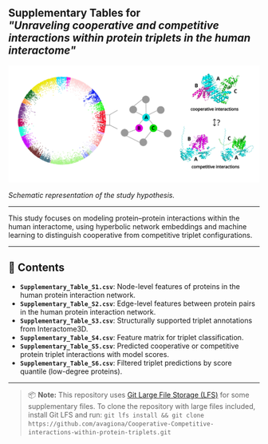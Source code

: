 **Supplementary Tables for**  
*"Unraveling cooperative and competitive interactions within protein triplets in the human interactome"*
---


<p align="center">
  <img src="Figure.png" width="600"/>
</p>

*Schematic representation of the study hypothesis.*

---
This study focuses on modeling protein–protein interactions within the human interactome, using hyperbolic network embeddings and machine learning to distinguish cooperative from competitive triplet configurations.

---

## 📁 Contents

- **`Supplementary_Table_S1.csv`**: Node-level features of proteins in the human protein interaction network.
- **`Supplementary_Table_S2.csv`**: Edge-level features between protein pairs in the human protein interaction network.
- **`Supplementary_Table_S3.csv`**: Structurally supported triplet annotations from Interactome3D.
- **`Supplementary_Table_S4.csv`**: Feature matrix for triplet classification.
- **`Supplementary_Table_S5.csv`**: Predicted cooperative or competitive protein triplet interactions with model scores.
- **`Supplementary_Table_S6.csv`**: Filtered triplet predictions by score quantile (low-degree proteins).

---
> 📦 **Note:** This repository uses [Git Large File Storage (LFS)](https://git-lfs.github.com/) for some supplementary files.
> To clone the repository with large files included, install Git LFS and run:
> `git lfs install && git clone https://github.com/avagiona/Cooperative-Competitive-interactions-within-protein-triplets.git`



